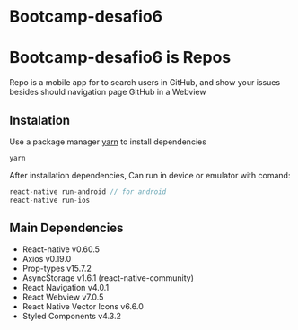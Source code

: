 # Bootcamp-desafio6
# Bootcamp-desafio6 is Repos

Repo is a mobile app for to search users in GitHub, and show your issues besides should navigation page GitHub in a Webview

## Instalation

Use a package manager [yarn](https://yarnpkg.com/) to install dependencies

```jsx
yarn
```

After installation dependencies, Can run in device or emulator with comand:

```jsx
react-native run-android // for android
react-native run-ios
```

## Main Dependencies

- React-native v0.60.5
- Axios v0.19.0
- Prop-types v15.7.2
- AsyncStorage v1.6.1 (react-native-community)
- React Navigation v4.0.1
- React Webview v7.0.5
- React Native Vector Icons v6.6.0
- Styled Components v4.3.2
